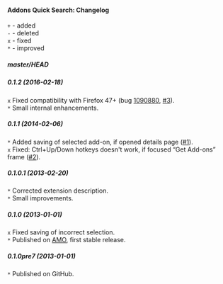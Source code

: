 ﻿#### Addons Quick Search: Changelog

`+` - added<br>
`-` - deleted<br>
`x` - fixed<br>
`*` - improved<br>

##### master/HEAD
##### 0.1.2 (2016-02-18)
`x` Fixed compatibility with Firefox 47+ (bug <a href="https://bugzilla.mozilla.org/show_bug.cgi?id=1090880">1090880</a>, <a href="https://github.com/Infocatcher/Addons_Quick_Search/issues/3">#3</a>).<br>
`*` Small internal enhancements.<br>

##### 0.1.1 (2014-02-06)
`*` Added saving of selected add-on, if opened details page (<a href="https://github.com/Infocatcher/Addons_Quick_Search/issues/1">#1</a>).<br>
`x` Fixed: Ctrl+Up/Down hotkeys doesn't work, if focused “Get Add-ons” frame (<a href="https://github.com/Infocatcher/Addons_Quick_Search/issues/2">#2</a>).<br>

##### 0.1.0.1 (2013-02-20)
`*` Corrected extension description.<br>
`*` Small improvements.<br>

##### 0.1.0 (2013-01-01)
`x` Fixed saving of incorrect selection.<br>
`*` Published on <a href="https://addons.mozilla.org/">AMO</a>, first stable release.<br>

##### 0.1.0pre7 (2013-01-01)
`*` Published on GitHub.<br>